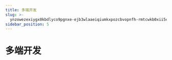```yaml
---
title: 多端开发
slug: >-
  ynzowezexiygx0kbdlyco9pgnxe-ejb3wlaaeiqiumkxpozcbvopnfh-rmtcwkb0xii5cikhyt9cin4tnyf-rmtcwk
sidebar_position: 5
---
```



# 多端开发

